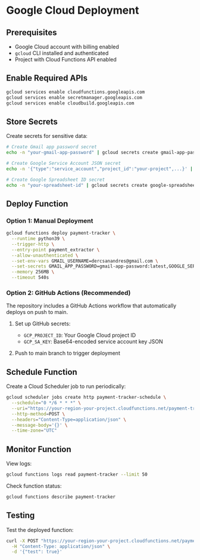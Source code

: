# Google Cloud Deployment

## Prerequisites

- Google Cloud account with billing enabled
- `gcloud` CLI installed and authenticated
- Project with Cloud Functions API enabled

## Enable Required APIs

```bash
gcloud services enable cloudfunctions.googleapis.com
gcloud services enable secretmanager.googleapis.com
gcloud services enable cloudbuild.googleapis.com
```

## Store Secrets

Create secrets for sensitive data:

```bash
# Create Gmail app password secret
echo -n "your-gmail-app-password" | gcloud secrets create gmail-app-password --data-file=-

# Create Google Service Account JSON secret
echo -n '{"type":"service_account","project_id":"your-project",...}' | gcloud secrets create google-service-account-json --data-file=-

# Create Google Spreadsheet ID secret
echo -n "your-spreadsheet-id" | gcloud secrets create google-spreadsheet-id --data-file=-
```

## Deploy Function

### Option 1: Manual Deployment

```bash
gcloud functions deploy payment-tracker \
  --runtime python39 \
  --trigger-http \
  --entry-point payment_extractor \
  --allow-unauthenticated \
  --set-env-vars GMAIL_USERNAME=dercsanandres@gmail.com \
  --set-secrets GMAIL_APP_PASSWORD=gmail-app-password:latest,GOOGLE_SERVICE_ACCOUNT_JSON=google-service-account-json:latest,GOOGLE_SPREADSHEET_ID=google-spreadsheet-id:latest \
  --memory 256MB \
  --timeout 540s
```

### Option 2: GitHub Actions (Recommended)

The repository includes a GitHub Actions workflow that automatically deploys on push to main.

1. Set up GitHub secrets:
   - `GCP_PROJECT_ID`: Your Google Cloud project ID
   - `GCP_SA_KEY`: Base64-encoded service account key JSON

2. Push to main branch to trigger deployment

## Schedule Function

Create a Cloud Scheduler job to run periodically:

```bash
gcloud scheduler jobs create http payment-tracker-schedule \
  --schedule="0 */6 * * *" \
  --uri="https://your-region-your-project.cloudfunctions.net/payment-tracker" \
  --http-method=POST \
  --headers="Content-Type=application/json" \
  --message-body='{}' \
  --time-zone="UTC"
```

## Monitor Function

View logs:
```bash
gcloud functions logs read payment-tracker --limit 50
```

Check function status:
```bash
gcloud functions describe payment-tracker
```

## Testing

Test the deployed function:
```bash
curl -X POST "https://your-region-your-project.cloudfunctions.net/payment-tracker" \
  -H "Content-Type: application/json" \
  -d '{"test": true}'
```
